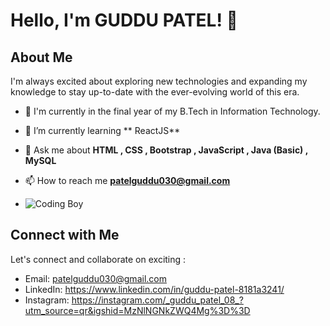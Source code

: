 
# Hello, I'm GUDDU PATEL! 👋

## About Me

I'm always excited about exploring new technologies and expanding my knowledge to stay up-to-date with the ever-evolving world of this era.

- 🔭 I'm currently in the final year of my B.Tech in Information Technology.

- 🌱 I’m currently learning ** ReactJS**

- 💬 Ask me about **HTML , CSS , Bootstrap , JavaScript , Java (Basic) , MySQL**

- 📫 How to reach me **patelguddu030@gmail.com**

- <img src="https://camo.githubusercontent.com/c1dcb74cc1c1835b1d716f5051499a2814c683c806b15f04b0eba492863703e9/68747470733a2f2f63646e2e6472696262626c652e636f6d2f75736572732f3733303730332f73637265656e73686f74732f363538313234332f6176656e746f2e676966" alt="Coding Boy"/>

## Connect with Me

Let's connect and collaborate on exciting :

- Email: patelguddu030@gmail.com
- LinkedIn: https://www.linkedin.com/in/guddu-patel-8181a3241/
- Instagram: https://instagram.com/_guddu_patel_08_?utm_source=qr&igshid=MzNlNGNkZWQ4Mg%3D%3D


